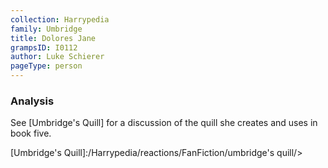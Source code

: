 ```yaml
---
collection: Harrypedia
family: Umbridge
title: Dolores Jane
grampsID: I0112
author: Luke Schierer
pageType: person
---
```


### Analysis

See [Umbridge's Quill] for a discussion of the quill she creates and uses in book five.

[Umbridge's Quill]:/Harrypedia/reactions/FanFiction/umbridge's quill/>
